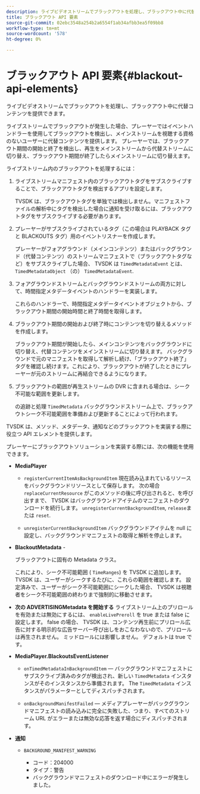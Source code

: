```yaml
---
description: ライブビデオストリームでブラックアウトを処理し、ブラックアウト中に代替コンテンツを提供できます。
title: ブラックアウト API 要素
source-git-commit: 02ebc3548a254b2a6554f1ab34afbb3ea5f09bb8
workflow-type: tm+mt
source-wordcount: '578'
ht-degree: 0%

---
```


# ブラックアウト API 要素{#blackout-api-elements}

ライブビデオストリームでブラックアウトを処理し、ブラックアウト中に代替コンテンツを提供できます。

ライブストリームでブラックアウトが発生した場合、プレーヤーではイベントハンドラーを使用してブラックアウトを検出し、メインストリームを視聴する資格のないユーザーに代替コンテンツを提供します。 プレーヤーでは、ブラックアウト期間の開始と終了を検出し、再生をメインストリームから代替ストリームに切り替え、ブラックアウト期間が終了したらメインストリームに切り替えます。

ライブストリーム内のブラックアウトを処理するには：

1. ライブストリームマニフェスト内のブラックアウトタグをサブスクライブすることで、ブラックアウトタグを検出するアプリを設定します。

   TVSDK は、ブラックアウトタグを単独では検出しません。マニフェストファイルの解析中にタグを検出した場合に通知を受け取るには、ブラックアウトタグをサブスクライブする必要があります。
1. プレーヤーがサブスクライブされているタグ（この場合は PLAYBACK タグと BLACKOUTS タグ）用のイベントリスナーを作成します。

   プレーヤーがフォアグラウンド（メインコンテンツ）またはバックグラウンド（代替コンテンツ）のストリームマニフェストで（ブラックアウトタグなど）をサブスクライブした場合、 TVSDK は `TimedMetadataEvent` とは、 `TimedMetadataObject` （の） `TimedMetadataEvent`.

1. フォアグラウンドストリームとバックグラウンドストリームの両方に対して、時間指定メタデータイベントのハンドラーを実装します。

   これらのハンドラーで、時間指定メタデータイベントオブジェクトから、ブラックアウト期間の開始時間と終了時間を取得します。
1. ブラックアウト期間の開始および終了時にコンテンツを切り替えるメソッドを作成します。

   ブラックアウト期間が開始したら、メインコンテンツをバックグラウンドに切り替え、代替コンテンツをメインストリームに切り替えます。 バックグラウンドで元のマニフェストを取得して解析し続け、「ブラックアウト終了」タグを確認し続けます。これにより、ブラックアウトが終了したときにプレーヤーが元のストリームに再結合できるようになります。
1. ブラックアウトの範囲が再生ストリームの DVR に含まれる場合は、シーク不可能な範囲を更新します。

   の追跡と処理 `TimedMetadata` バックグラウンドストリーム上で、ブラックアウトシーク不可能範囲を準備および更新することによって行われます。

TVSDK は、メソッド、メタデータ、通知などのブラックアウトを実装する際に役立つ API エレメントを提供します。

プレーヤーにブラックアウトソリューションを実装する際には、次の機能を使用できます。

* **MediaPlayer**

   * `registerCurrentItemAsBackgroundItem` 現在読み込まれているリソースをバックグラウンドリソースとして保存します。 次の場合 `replaceCurrentResource` がこのメソッドの後に呼び出されると、を呼び出すまで、 TVSDK はバックグラウンドアイテムのマニフェストのダウンロードを続行します。 `unregisterCurrentBackgroundItem`, `release`または `reset`.

   * `unregisterCurrentBackgroundItem` バックグラウンドアイテムを null に設定し、バックグラウンドマニフェストの取得と解析を停止します。

* **BlackoutMetadata** -

  ブラックアウトに固有の Metadata クラス。

  これにより、シーク不可能範囲 ( `TimeRanges`) を TVSDK に追加します。 TVSDK は、ユーザーがシークするたびに、これらの範囲を確認します。 設定済みで、ユーザーがシーク不可能範囲にシークした場合、 TVSDK は視聴者をシーク不可能範囲の終わりまで強制的に移動させます。

* **次の ADVERTISINGMetadata を開始する** ライブストリーム上のプリロールを有効または無効にするには、 `enableLivePreroll` を true または false に設定します。 false の場合、 TVSDK は、コンテンツ再生前にプリロール広告に対する明示的な広告サーバー呼び出しをおこなわないので、プリロールは再生されません。 ミッドロールには影響しません。 デフォルトは true です。

* **MediaPlayer.BlackoutsEventListener**

   * `onTimedMetadataInBackgroundItem`  — バックグラウンドマニフェストにサブスクライブ済みのタグが検出され、新しい `TimedMetadata` インスタンスがそのインスタンスから準備されます。 The `TimedMetadata` インスタンスがパラメーターとしてディスパッチされます。

   * `onBackgroundManifestFailed`  — メディアプレーヤーがバックグラウンドマニフェストの読み込みに完全に失敗した、つまり、すべてのストリーム URL がエラーまたは無効な応答を返す場合にディスパッチされます。

* **通知**

   * `BACKGROUND_MANIFEST_WARNING`

      * コード：204000
      * タイプ：警告
      * バックグラウンドマニフェストのダウンロード中にエラーが発生しました。

